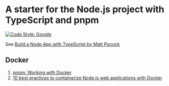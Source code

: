 # A starter for the Node.js project with TypeScript and pnpm

[![Code Style: Google](https://img.shields.io/badge/code%20style-google-blueviolet.svg)](https://github.com/google/gts)

See [Build a Node App with TypeScript by Matt Pocock](https://www.totaltypescript.com/typescript-and-node)

## Docker
1. [pnpm: Working with Docker](https://pnpm.io/docker)
2. [10 best practices to containerize Node.js web applications with Docker](https://snyk.io/blog/10-best-practices-to-containerize-nodejs-web-applications-with-docker/)